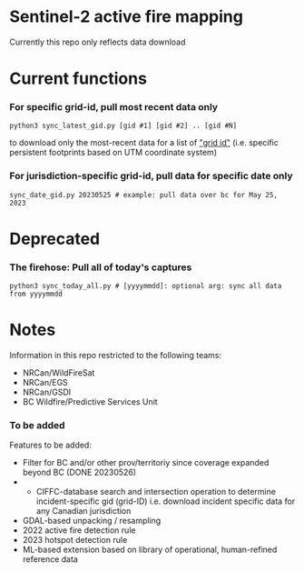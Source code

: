 # Sentinel-2 active fire mapping
Currently this repo only reflects data download 

# Current functions
### For specific grid-id, pull most recent data only
```
python3 sync_latest_gid.py [gid #1] [gid #2] .. [gid #N]
```
to download only the most-recent data for a list of ["grid id"](https://eatlas.org.au/data/uuid/f7468d15-12be-4e3f-a246-b2882a324f59) (i.e. specific persistent footprints based on UTM coordinate system)

### For jurisdiction-specific grid-id, pull data for specific date only
```
sync_date_gid.py 20230525 # example: pull data over bc for May 25, 2023
```

# Deprecated
### The firehose: Pull all of today's captures
```
python3 sync_today_all.py # [yyyymmdd]: optional arg: sync all data from yyyymmdd
```
# Notes
Information in this repo restricted to the following teams:
* NRCan/WildFireSat
* NRCan/EGS
* NRCan/GSDI
* BC Wildfire/Predictive Services Unit 

### To be added
Features to be added:
* Filter for BC and/or other prov/territoriy since coverage expanded beyond BC (DONE 20230526)
* * CIFFC-database search and intersection operation to determine incident-specific gid (grid-ID) i.e. download incident specific data for any Canadian jurisdiction
* GDAL-based unpacking / resampling
* 2022 active fire detection rule
* 2023 hotspot detection rule
* ML-based extension based on library of operational, human-refined reference data

